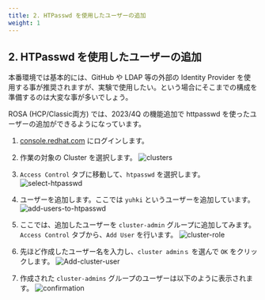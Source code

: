 ```yaml
---
title: 2. HTPasswd を使用したユーザーの追加
weight: 1
---
```


## 2. HTPasswd を使用したユーザーの追加

本番環境では基本的には、GitHub や LDAP 等の外部の Identity Provider を使用する事が推奨されますが、実験で使用したい。という場合にそこまでの構成を準備するのは大変な事が多いでしょう。

ROSA (HCP/Classic両方) では、2023/4Q の機能追加で httpasswd を使ったユーザーの追加ができるようになっています。

1. [console.redhat.com](https://console.redhat.com/openshift/) にログインします。

2. 作業の対象の Cluster を選択します。
![clusters](https://github.com/yuhkih/mcs-docs/assets/8530492/1c9d9a83-bedf-467d-84df-f132d682b319)

3. `Access Control` タブに移動して、`htpasswd` を選択します。
![select-htpasswd](https://github.com/yuhkih/mcs-docs/assets/8530492/1d8446b2-6aa6-4c84-88e7-0f56a31b765f)

4. ユーザーを追加します。ここでは `yuhki` というユーザーを追加しています。
![add-users-to-htpasswd](https://github.com/yuhkih/mcs-docs/assets/8530492/efa71a4d-9971-4321-acbe-6f3fd2e54d4c)

5. ここでは、追加したユーザーを `cluster-admin` グループに追加してみます。
`Access Control` タブから、`Add User` を行います。
![cluster-role](https://github.com/yuhkih/mcs-docs/assets/8530492/5d88e8b2-e604-4936-8a5f-0a1dbb2c91cd)

6. 先ほど作成したユーザー名を入力し、`cluster adminｓ` を選んで `OK` をクリックします。
![Add-cluster-user](https://github.com/yuhkih/mcs-docs/assets/8530492/33fc2eee-816f-42f6-a513-17378e4d7968)

7. 作成された `cluster-admins` グループのユーザーは以下のように表示されます。
![confirmation](https://github.com/yuhkih/mcs-docs/assets/8530492/a55c77e9-869e-41f7-b6b8-7e7b8f9e1c78)
